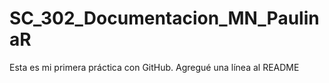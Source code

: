 # SC_302_Documentacion_MN_PaulinaR
Esta	es	mi	primera	práctica	con	GitHub.
Agregué una línea al README
